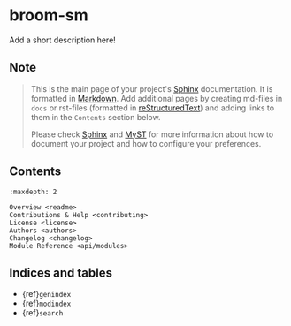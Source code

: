 # broom-sm

Add a short description here!


## Note

> This is the main page of your project's [Sphinx] documentation. It is
> formatted in [Markdown]. Add additional pages by creating md-files in
> `docs` or rst-files (formatted in [reStructuredText]) and adding links to
> them in the `Contents` section below.
>
> Please check [Sphinx] and [MyST] for more information
> about how to document your project and how to configure your preferences.


## Contents

```{toctree}
:maxdepth: 2

Overview <readme>
Contributions & Help <contributing>
License <license>
Authors <authors>
Changelog <changelog>
Module Reference <api/modules>
```

## Indices and tables

* {ref}`genindex`
* {ref}`modindex`
* {ref}`search`

[Sphinx]: http://www.sphinx-doc.org/
[Markdown]: https://daringfireball.net/projects/markdown/
[reStructuredText]: http://www.sphinx-doc.org/en/master/usage/restructuredtext/basics.html
[MyST]: https://myst-parser.readthedocs.io/en/latest/

